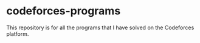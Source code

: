 # codeforces-programs
This repository is for all the programs that I have solved on the Codeforces platform.
